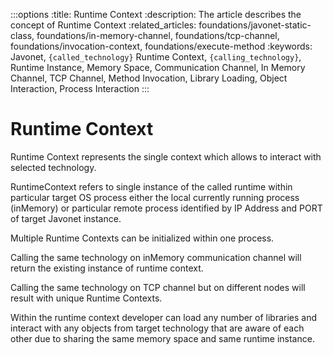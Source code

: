 :::options
:title: Runtime Context
:description: The article describes the concept of Runtime Context
:related_articles: foundations/javonet-static-class, foundations/in-memory-channel, foundations/tcp-channel, foundations/invocation-context, foundations/execute-method
:keywords: Javonet, `{called_technology}` Runtime Context, `{calling_technology}`, Runtime Instance, Memory Space, Communication Channel, In Memory Channel, TCP Channel, Method Invocation, Library Loading, Object Interaction, Process Interaction
:::

# Runtime Context

Runtime Context represents the single context which allows to interact with selected technology.  
  
RuntimeContext refers to single instance of the called runtime within particular target OS process either the local currently running process (inMemory) or particular remote process identified by IP Address and PORT of target Javonet instance.  
  
Multiple Runtime Contexts can be initialized within one process.  
  
Calling the same technology on inMemory communication channel will return the existing instance of runtime context.  
  
Calling the same technology on TCP channel but on different nodes will result with unique Runtime Contexts.  
  
Within the runtime context developer can load any number of libraries and interact with any objects from target technology that are aware of each other due to sharing the same memory space and same runtime instance.